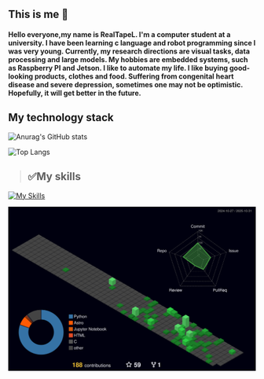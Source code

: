 ## This is me 💁

#### Hello everyone,my name is RealTapeL. I'm a computer student at a university. I have been learning c language and robot programming since I was very young. Currently, my research directions are visual tasks, data processing and large models. My hobbies are embedded systems, such as Raspberry PI and Jetson. I like to automate my life. I like buying good-looking products, clothes and food. Suffering from congenital heart disease and severe depression, sometimes one may not be optimistic. Hopefully, it will get better in the future.



## My technology stack

![Anurag's GitHub stats](https://github-readme-stats.vercel.app/api?username=RealTapeL&show_icons=true&theme=transparent)

![Top Langs](https://github-readme-stats.vercel.app/api/top-langs/?username=RealTapeL&layout=compact)

> ## **✅My skills**
[![My Skills](https://skillicons.dev/icons?i=python,pytorch,tensorflow,sklearn,docker,anaconda,androidstudio,arch,apple,arduino,cpp,github,vscode,vim,pycharm,linux,ubuntu,ps,pr,qt,raspberrypi,twitter,vue)](https://skillicons.dev)


![Personal 3D Metrics](./profile-3d-contrib/profile-night-green.svg)
